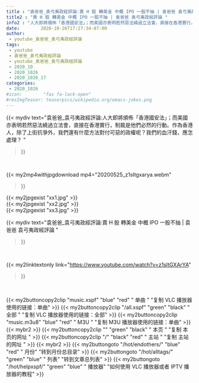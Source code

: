 ```yaml
---
title : "袁爸爸_袁弓夷政經評論:賣 H 股 轉美金 中概 IPO 一股不抽 | 袁爸爸 袁弓夷政經評論 "
title2 : "賣 H 股 轉美金 中概 IPO 一股不抽 | 袁爸爸 袁弓夷政經評論 "
info2 : "人大即將頒佈「香港國安法」；而美國亦表明若然惡法繞過立法會，直接在香港實行，制裁是他們必然的行動。作為香港人，除了上街抗爭外，我們還有什麼方法對付可惡的政權呢？我們的血汗錢，應怎處理？ "
date:        2020-10-26T17:27:34-07:00
author:
 - youtube_袁爸爸_袁弓夷政經評論
tags:
 - youtube
 - 袁爸爸_袁弓夷政經評論
 - youtube_袁爸爸_袁弓夷政經評論
 - 2020_10
 - 2020_1026
 - 2020_1026_17
categories:
 - 2020_1026
#icon:        "fas fa-lock-open"
#resImgTeaser: teaserpics/wikipedia.org/emacs-jokes.png
---
```


{{< mydiv text="袁爸爸_袁弓夷政經評論:人大即將頒佈「香港國安法」；而美國亦表明若然惡法繞過立法會，直接在香港實行，制裁是他們必然的行動。作為香港人，除了上街抗爭外，我們還有什麼方法對付可惡的政權呢？我們的血汗錢，應怎處理？ "
>}}
<br>


{{< my2mp4withjpgdownload mp4="20200525_z1sltgxarya.webm"
>}}

{{< my2jpgexist "xx1.jpg" >}}<br>
{{< my2jpgexist "xx2.jpg" >}}<br>
{{< my2jpgexist "xx3.jpg" >}}<br>



{{< mydiv text="袁爸爸_袁弓夷政經評論:賣 H 股 轉美金 中概 IPO 一股不抽 | 袁爸爸 袁弓夷政經評論 "
>}}
<br>

{{< my2linktextonly link="https://www.youtube.com/watch?v=z1sltGXArYA"
>}}


<br>

{{< my2buttoncopy2clip "music.xspf"        "blue"   "red"    " 单曲 "  "复制 VLC 播放器使用的链接：单曲" >}} {{< my2buttoncopy2clip "/all.xspf"         "green"  "black"  " 全部 "  "复制 VLC 播放器使用的链接：全部" >}} {{< my2buttoncopy2clip "music.m3u8"        "blue"   "red"    " M3U  "    "复制 M3U 播放器使用的链接：单曲" >}} {{< mybr2 >}} {{< my2buttoncopy2clip ""                  "green"  "black"  " 本页 "    "复制 本页的网址 " >}} {{< my2buttoncopy2clip "/"                 "black"  "red"    " 主站 "    "复制 主站的网址 " >}} {{< mybr2 >}} {{< my2buttongoto      "/hot/endothers/"   "blue"   "red"    " 月份"   "转到月份总目录" >}} {{< my2buttongoto      "/hot/alltags/"     "green"  "blue"   " 列表"   "转到文章总列表" >}} {{< my2buttongoto      "/hot/helpxspf/"    "green"  "blue"   " 播放器" "如何使用 VLC 播放器或者 IPTV 播放器的教程" >}} 
